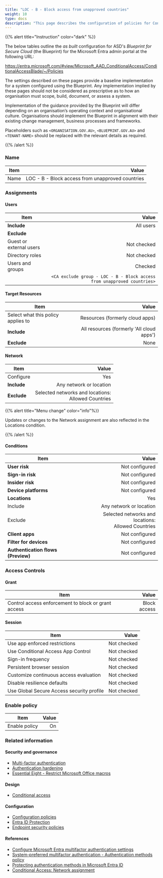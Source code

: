 ```yaml
---
title: "LOC - B - Block access from unapproved countries"
weight: 10
type: docs
description: "This page describes the configuration of policies for Conditional Access within Microsoft Entra ID associated with systems built according to the guidance provided by ASD's Blueprint for Secure Cloud."
---
```


{{% alert title="Instruction" color="dark" %}}

The below tables outline the _as built_ configuration for ASD's _Blueprint for Secure Cloud_ (the Blueprint) for the Microsoft Entra admin portal at the following URL:

<https://entra.microsoft.com/#view/Microsoft_AAD_ConditionalAccess/ConditionalAccessBlade/~/Policies>

The settings described on these pages provide a baseline implementation for a system configured using the Blueprint. Any implementation implied by these pages should not be considered as prescriptive as to how an organisation must scope, build, document, or assess a system.

Implementation of the guidance provided by the Blueprint will differ depending on an organisation’s operating context and organisational culture. Organisations should implement the Blueprint in alignment with their existing change management, business processes and frameworks.

Placeholders such as `<ORGANISATION.GOV.AU>`, `<BLUEPRINT.GOV.AU>` and `<TENANT-NAME>` should be replaced with the relevant details as required.

{{% /alert %}}

### Name

| Item |                                            Value |
| ---- | -----------------------------------------------: |
| Name | LOC - B - Block access from unapproved countries |

### Assignments

#### Users

| Item                    |                                                                   Value |
| ----------------------- | ----------------------------------------------------------------------: |
| **Include**             |                                                               All users |
| **Exclude**             |                                                                         |
| Guest or external users |                                                             Not checked |
| Directory roles         |                                                             Not checked |
| Users and groups        |                                                                 Checked |
|                         | `<CA exclude group - LOC - B - Block access from unapproved countries>` |

#### Target Resources

| Item                               |                                     Value |
| ---------------------------------- | ----------------------------------------: |
| Select what this policy applies to |           Resources (formerly cloud apps) |
| **Include**                        | All resources (formerly 'All cloud apps') |
| **Exclude**                        |                                      None |

#### Network

| Item        |                                                 Value |
| ----------- | ----------------------------------------------------: |
| Configure   |                                                   Yes |
| **Include** |                               Any network or location |
| **Exclude** | Selected networks and locations:<br>Allowed Countries |

{{% alert title="Menu change" color="info"%}}

Updates or changes to the Network assignment are also reflected in the Locations condition.

{{% /alert %}}

#### Conditions

| Item                               |                                                 Value |
| ---------------------------------- | ----------------------------------------------------: |
| **User risk**                      |                                        Not configured |
| **Sign-in risk**                   |                                        Not configured |
| **Insider risk**                   |                                        Not configured |
| **Device platforms**               |                                        Not configured |
| **Locations**                      |                                                   Yes |
| Include                            |                               Any network or location |
| Exclude                            | Selected networks and locations:<br>Allowed Countries |
| **Client apps**                    |                                        Not configured |
| **Filter for devices**             |                                        Not configured |
| **Authentication flows (Preview)** |                                        Not configured |

### Access Controls

#### Grant

| Item                                                |        Value |
| --------------------------------------------------- | -----------: |
| Control access enforcement to block or grant access | Block access |

#### Session

| Item                                      |       Value |
| ----------------------------------------- | ----------: |
| Use app enforced restrictions             | Not checked |
| Use Conditional Access App Control        | Not checked |
| Sign-in frequency                         | Not checked |
| Persistent browser session                | Not checked |
| Customize continuous access evaluation    | Not checked |
| Disable resilience defaults               | Not checked |
| Use Global Secure Access security profile | Not checked |

### Enable policy

| Item          | Value |
| ------------- | ----: |
| Enable policy |    On |

### Related information

#### Security and governance

- [Multi-factor authentication](/security-and-governance/essential-eight/multi-factor-authentication)
- [Authentication hardening](/security-and-governance/system-security-plan/system-hardening-authentication)
- [Essential Eight - Restrict Microsoft Office macros](/security-and-governance/essential-eight/restrict-microsoft-office-macros)

#### Design

- [Conditional access](/design/platform/identity/conditional-access)

#### Configuration

- [Configuration policies](/configuration/intune/devices/configuration-policies)
- [Entra ID Protection](/configuration/entra-id/protection)
- [Endpoint security policies](/configuration/defender/endpoints/configuration-management/endpoint-security-policies)

#### References

- [Configure Microsoft Entra multifactor authentication settings](https://learn.microsoft.comentra/identity/authentication/howto-mfa-mfasettings)
- [System-preferred multifactor authentication - Authentication methods policy](https://learn.microsoft.com/entra/identity/authentication/concept-system-preferred-multifactor-authentication)
- [Protecting authentication methods in Microsoft Entra ID](https://learn.microsoft.com/entra/identity/authentication/concept-authentication-default-enablement)
- [Conditional Access: Network assignment](https://learn.microsoft.com/en-au/entra/identity/conditional-access/concept-assignment-network)
